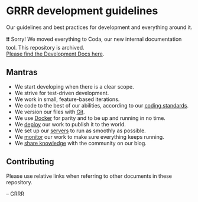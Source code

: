# GRRR development guidelines
Our guidelines and best practices for development and everything around it.

❗️❗️ Sorry! We moved everything to Coda, our new internal documentation tool. This repository is archived.  
[Please find the Development Docs here](https://coda.io/d/Development-Docs_dkXTSr4dR9g/Development-Docs_suXz9).




## Mantras
- We start developing when there is a clear scope.
- We strive for test-driven development.
- We work in small, feature-based iterations.
- We code to the best of our abilities, according to our [coding standards](coding-standards/README.md).
- We version our files with [Git](git/README.md).
- We use [Docker](docker/README.md) for parity and to be up and running in no time.
- We [deploy](deployment/README.md) our work to publish it to the world.
- We set up our [servers](server/README.md) to run as smoothly as possible.
- We [monitor](monitoring/README.md) our work to make sure everything keeps running.
- We [share knowledge](https://grrr.tech) with the community on our blog.

## Contributing
Please use relative links when referring to other documents in these repository.



– GRRR
